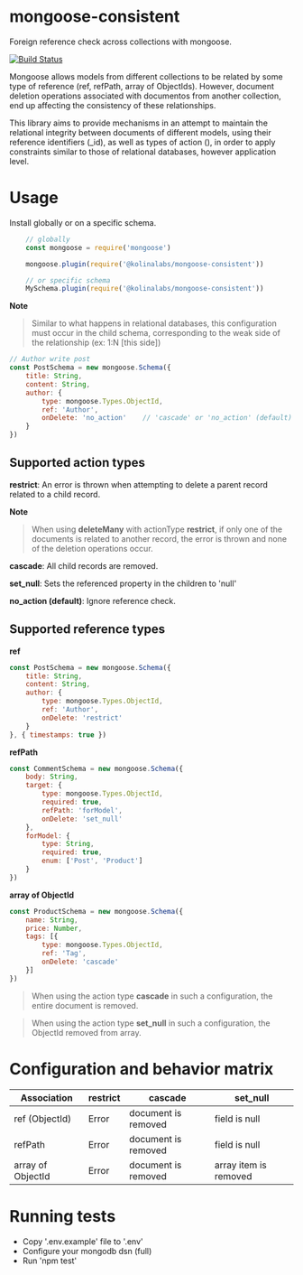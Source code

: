 # mongoose-consistent

Foreign reference check across collections with mongoose.

[![Build Status](https://travis-ci.org/kolinalabs/mongoose-consistent.svg?branch=master)](https://travis-ci.org/kolinalabs/mongoose-consistent)

Mongoose allows models from different collections to be related by some type of reference (ref, refPath, array of ObjectIds). However, document deletion operations associated with documentos from another collection, end up affecting the consistency of these relationships.

This library aims to provide mechanisms in an attempt to maintain the relational integrity between documents of different models, using their reference identifiers (_id), as well as types of action (), in order to apply constraints similar to those of relational databases, however application level.

# Usage

Install globally or on a specific schema.

```js
    // globally
    const mongoose = require('mongoose')

    mongoose.plugin(require('@kolinalabs/mongoose-consistent'))

    // or specific schema
    MySchema.plugin(require('@kolinalabs/mongoose-consistent'))
```

**Note**
> Similar to what happens in relational databases, this configuration must occur in the child schema, corresponding to the weak side of the relationship (ex: 1:N [this side])

```js
// Author write post
const PostSchema = new mongoose.Schema({
    title: String,
    content: String,
    author: {
        type: mongoose.Types.ObjectId,
        ref: 'Author',
        onDelete: 'no_action'    // 'cascade' or 'no_action' (default)
    }
})
```

## Supported action types

**restrict**: An error is thrown when attempting to delete a parent record related to a child record.

**Note**
> When using **deleteMany** with actionType **restrict**, if only one of the documents is related to another record, the error is thrown and none of the deletion operations occur.

**cascade**: All child records are removed.

**set_null**: Sets the referenced property in the children to 'null'

**no_action (default)**: Ignore reference check.

## Supported reference types

**ref**

```js
const PostSchema = new mongoose.Schema({
    title: String,
    content: String,
    author: {
        type: mongoose.Types.ObjectId,
        ref: 'Author',
        onDelete: 'restrict'
    }
}, { timestamps: true })
```

**refPath**

```js
const CommentSchema = new mongoose.Schema({
    body: String,
    target: {
        type: mongoose.Types.ObjectId,
        required: true,
        refPath: 'forModel',
        onDelete: 'set_null'
    },
    forModel: {
        type: String,
        required: true,
        enum: ['Post', 'Product']
    }
})
```

**array of ObjectId**

```js
const ProductSchema = new mongoose.Schema({
    name: String,
    price: Number,
    tags: [{
        type: mongoose.Types.ObjectId,
        ref: 'Tag',
        onDelete: 'cascade'
    }]
})
```

> When using the action type **cascade** in such a configuration, the entire document is removed.

> When using the action type **set_null** in such a configuration, the ObjectId removed from array.


# Configuration and behavior matrix

| Association | restrict | cascade | set_null |
|---	|---	|---	|---	|
| ref (ObjectId) | Error | document is removed | field is null |
| refPath | Error | document is removed | field is null |
| array of ObjectId | Error | document is removed | array item is removed |

# Running tests

- Copy '.env.example' file to '.env'
- Configure your mongodb dsn (full)
- Run 'npm test'
